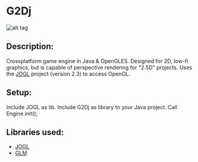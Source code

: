 # G2Dj
![alt tag](http://jfcameron.github.io/Images/GD2j_Sprites/Big.png "")


## Description:
Crossplatform game engine in Java & OpenGLES.
Designed for 2D, low-fi graphics, but is capable of perspective rendering for "2.5D" projects. Uses the [JOGL](http://jogamp.org/) project (version 2.3) to access OpenGL.

## Setup:
Include JOGL as lib.
Include G2Dj as library to your Java project.
Call Engine.init();

## Libraries used:
* [JOGL](http://jogamp.org/)
* [GLM](https://github.com/java-graphics/glm)